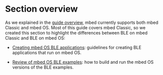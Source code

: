 # Section overview

As we explained in the [guide overview](../Index.md), mbed currently supports both mbed Classic and mbed OS. Most of this guide covers mbed Classic, so we created this section to highlight the differences between BLE on mbed Classic and BLE on mbed OS:

* [Creating mbed OS BLE applications](mbed_OS_BLE_Apps.md): guidelines for creating BLE applications that run on mbed OS.

* [Review of mbed OS BLE examples](mbed_OS_examples.md): how to build and run the mbed OS versions of the BLE examples.
